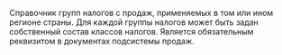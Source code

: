 ﻿Справочник групп налогов с продаж, применяемых в том или ином регионе страны. Для каждой группы налогов может быть задан собственный состав классов налогов. Является обязательным реквизитом в документах подсистемы продаж.
